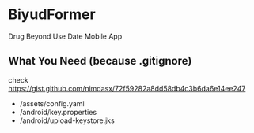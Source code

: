 # BiyudFormer
Drug Beyond Use Date Mobile App

## What You Need (because .gitignore)
check https://gist.github.com/nimdasx/72f59282a8dd58db4c3b6da6e14ee247  
- /assets/config.yaml
- /android/key.properties
- /android/upload-keystore.jks

